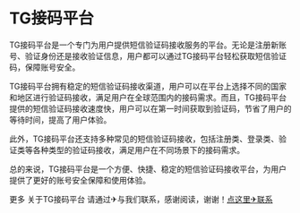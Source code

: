# TG接码平台

TG接码平台是一个专门为用户提供短信验证码接收服务的平台。无论是注册新账号、验证身份还是接收验证信息，用户都可以通过TG接码平台轻松获取短信验证码，保障账号安全。

TG接码平台拥有稳定的短信验证码接收渠道，用户可以在平台上选择不同的国家和地区进行验证码接收，满足用户在全球范围内的接码需求。而且，TG接码平台提供的短信验证码接收速度快，用户可以在第一时间获取到验证码，节省了用户的等待时间，提高了用户体验。

此外，TG接码平台还支持多种常见的短信验证码接收，包括注册类、登录类、验证类等各种类型的验证码接收，满足用户在不同场景下的接码需求。

总的来说，TG接码平台是一个方便、快捷、稳定的短信验证码接收平台，为用户提供了更好的账号安全保障和使用体验。

更多 关于TG接码平台 请通过✈与我们联系，感谢阅读，谢谢！[点这里✈联系](https://sms.k02.cc)